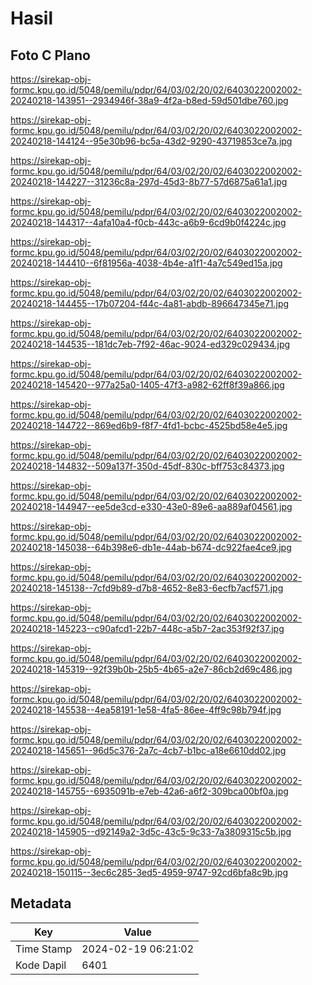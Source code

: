 # Hasil

## Foto C Plano

https://sirekap-obj-formc.kpu.go.id/5048/pemilu/pdpr/64/03/02/20/02/6403022002002-20240218-143951--2934946f-38a9-4f2a-b8ed-59d501dbe760.jpg

https://sirekap-obj-formc.kpu.go.id/5048/pemilu/pdpr/64/03/02/20/02/6403022002002-20240218-144124--95e30b96-bc5a-43d2-9290-43719853ce7a.jpg

https://sirekap-obj-formc.kpu.go.id/5048/pemilu/pdpr/64/03/02/20/02/6403022002002-20240218-144227--31236c8a-297d-45d3-8b77-57d6875a61a1.jpg

https://sirekap-obj-formc.kpu.go.id/5048/pemilu/pdpr/64/03/02/20/02/6403022002002-20240218-144317--4afa10a4-f0cb-443c-a6b9-6cd9b0f4224c.jpg

https://sirekap-obj-formc.kpu.go.id/5048/pemilu/pdpr/64/03/02/20/02/6403022002002-20240218-144410--6f81956a-4038-4b4e-a1f1-4a7c549ed15a.jpg

https://sirekap-obj-formc.kpu.go.id/5048/pemilu/pdpr/64/03/02/20/02/6403022002002-20240218-144455--17b07204-f44c-4a81-abdb-896647345e71.jpg

https://sirekap-obj-formc.kpu.go.id/5048/pemilu/pdpr/64/03/02/20/02/6403022002002-20240218-144535--181dc7eb-7f92-46ac-9024-ed329c029434.jpg

https://sirekap-obj-formc.kpu.go.id/5048/pemilu/pdpr/64/03/02/20/02/6403022002002-20240218-145420--977a25a0-1405-47f3-a982-62ff8f39a866.jpg

https://sirekap-obj-formc.kpu.go.id/5048/pemilu/pdpr/64/03/02/20/02/6403022002002-20240218-144722--869ed6b9-f8f7-4fd1-bcbc-4525bd58e4e5.jpg

https://sirekap-obj-formc.kpu.go.id/5048/pemilu/pdpr/64/03/02/20/02/6403022002002-20240218-144832--509a137f-350d-45df-830c-bff753c84373.jpg

https://sirekap-obj-formc.kpu.go.id/5048/pemilu/pdpr/64/03/02/20/02/6403022002002-20240218-144947--ee5de3cd-e330-43e0-89e6-aa889af04561.jpg

https://sirekap-obj-formc.kpu.go.id/5048/pemilu/pdpr/64/03/02/20/02/6403022002002-20240218-145038--64b398e6-db1e-44ab-b674-dc922fae4ce9.jpg

https://sirekap-obj-formc.kpu.go.id/5048/pemilu/pdpr/64/03/02/20/02/6403022002002-20240218-145138--7cfd9b89-d7b8-4652-8e83-6ecfb7acf571.jpg

https://sirekap-obj-formc.kpu.go.id/5048/pemilu/pdpr/64/03/02/20/02/6403022002002-20240218-145223--c90afcd1-22b7-448c-a5b7-2ac353f92f37.jpg

https://sirekap-obj-formc.kpu.go.id/5048/pemilu/pdpr/64/03/02/20/02/6403022002002-20240218-145319--92f39b0b-25b5-4b65-a2e7-86cb2d69c486.jpg

https://sirekap-obj-formc.kpu.go.id/5048/pemilu/pdpr/64/03/02/20/02/6403022002002-20240218-145538--4ea58191-1e58-4fa5-86ee-4ff9c98b794f.jpg

https://sirekap-obj-formc.kpu.go.id/5048/pemilu/pdpr/64/03/02/20/02/6403022002002-20240218-145651--96d5c376-2a7c-4cb7-b1bc-a18e6610dd02.jpg

https://sirekap-obj-formc.kpu.go.id/5048/pemilu/pdpr/64/03/02/20/02/6403022002002-20240218-145755--6935091b-e7eb-42a6-a6f2-309bca00bf0a.jpg

https://sirekap-obj-formc.kpu.go.id/5048/pemilu/pdpr/64/03/02/20/02/6403022002002-20240218-145905--d92149a2-3d5c-43c5-9c33-7a3809315c5b.jpg

https://sirekap-obj-formc.kpu.go.id/5048/pemilu/pdpr/64/03/02/20/02/6403022002002-20240218-150115--3ec6c285-3ed5-4959-9747-92cd6bfa8c9b.jpg


## Metadata

| Key        | Value               |
| ---------- | ------------------- |
| Time Stamp | 2024-02-19 06:21:02 |
| Kode Dapil | 6401                |



